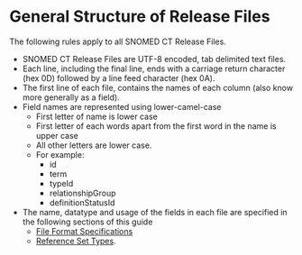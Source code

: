 # General Structure of Release Files

The following rules apply to all SNOMED CT Release Files.

* SNOMED CT Release Files are UTF-8 encoded, tab delimited text files.
* Each line, including the final line, ends with a carriage return character (hex 0D) followed by a line feed character (hex 0A).
* The first line of each file, contains the names of each column (also know more generally as a field).
* Field names are represented using lower-camel-case
  * First letter of name is lower case
  * First letter of each words apart from the first word in the name is upper case
  * All other letters are lower case.
  * For example:
    * id
    * term
    * typeId
    * relationshipGroup
    * definitionStatusId
* The name, datatype and usage of the fields in each file are specified in the following sections of this guide
  * [File Format Specifications](<../../4 component-release-files-specification/4.2 file-format-specifications/>)
  * [Reference Set Types](<../../5 reference-set-release-files-specification/5.2 reference-set-types/>).

